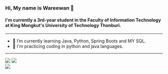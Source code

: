 ### Hi, My name is Wareewan 🖖
#### I'm currently a 3rd-year student in the Faculty of Information Technology at King Mongkut's University of Technology Thonburi.
---
* 🌱 I’m currently learning Java, Python, Spring Boots and MY SQL.
* 🔭 I'm practicing coding in python and java languages.
---
![](https://github-readme-stats.vercel.app/api?username=wareewan-opal&theme=jolly&hide_border=false&include_all_commits=false&count_private=true)
![](https://github-readme-streak-stats.herokuapp.com/?user=wareewan-opal&theme=jolly&hide_border=false)</br>
![](https://github-readme-stats.vercel.app/api/top-langs/?username=wareewan-opal&theme=jolly&hide_border=false&include_all_commits=false&count_private=true&layout=compact)

<!-- Proudly created with GPRM ( https://gprm.itsvg.in ) -->
<!-- Proudly created with GPRM ( https://gprm.itsvg.in ) -->
<!--
**wareewan-opal/wareewan-opal** is a ✨ _special_ ✨ repository because its `README.md` (this file) appears on your GitHub profile.

Here are some ideas to get you started:

- 🔭 I’m currently working on ...
- 🌱 I’m currently learning Java, Python, Spring Boots, MY SQL and Mongodb
- 👯 I’m looking to collaborate on ...
- 🤔 I’m looking for help with ...
- 💬 Ask me about ...
- 📫 How to reach me: ...
- 😄 Pronouns: ...
- ⚡ Fun fact: ...
-->
